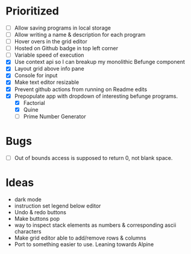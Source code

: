 # Prioritized
- [ ] Allow saving programs in local storage
- [ ] Allow writing a name & description for each program 
- [ ] Hover overs in the grid editor
- [ ] Hosted on Github badge in top left corner
- [ ] Variable speed of execution
- [x] Use context api so I can breakup my monolithic Befunge component
- [x] Layout grid above info pane
- [x] Console for input
- [x] Make text editor resizable
- [x] Prevent github actions from running on Readme edits
- [x] Prepopulate app with dropdown of interesting befunge programs.
  - [x] Factorial
  - [x] Quine
  - [ ] Prime Number Generator

# Bugs
- [ ] Out of bounds access is supposed to return 0, not blank space.

# Ideas
- dark mode
- instruction set legend below editor
- Undo & redo buttons
- Make buttons pop
- way to inspect stack elements as numbers & corresponding ascii characters
- Make grid editor able to add/remove rows & columns
- Port to something easier to use. Leaning towards Alpine
